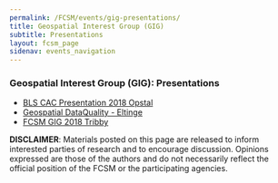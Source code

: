 ```yaml
---
permalink: /FCSM/events/gig-presentations/
title: Geospatial Interest Group (GIG)
subtitle: Presentations
layout: fcsm_page
sidenav: events_navigation
---
```


<h3>Geospatial Interest Group (GIG): Presentations</h3>
<ul>
  <li><a href="{{site.baseurl}}/assets/fcsm/files/docs/bls-cac-presentation-2018-opstal.pdf" target="_blank">BLS CAC Presentation 2018 Opstal</a></li>
  <li><a href="{{site.baseurl}}/assets/fcsm/files/docs/GeospatialDataQualityEltinge10262018v4.pdf" target="_blank">Geospatial DataQuality - Eltinge</a></li>
  <li><a href="{{site.baseurl}}/assets/fcsm/files/docs/FCSM_GIG_2018_Tribby.pdf" target="_blank">FCSM GIG 2018 Tribby</a></li>
</ul>

<p> <strong>DISCLAIMER</strong>: Materials posted on this page are released to inform interested parties of research and to encourage discussion. Opinions expressed are those of the authors and do not necessarily reflect the official position of the FCSM or the participating agencies. </p>
